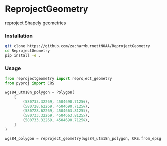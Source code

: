 # ReprojectGeometry

reproject Shapely geometries

### Installation

```bash
git clone https://github.com/zacharyburnettNOAA/ReprojectGeometry
cd ReprojectGeometry
pip install -e .
```

### Usage

```python
from reprojectgeometry import reproject_geometry
from pyproj import CRS

wgs84_utm18n_polygon = Polygon(
    [
        (580733.32269, 4504690.71256),
        (580728.62269, 4504690.71256),
        (580728.62269, 4504663.81255),
        (580733.32269, 4504663.81255),
        (580733.32269, 4504690.71256),
    ]
)

wgs84_polygon = reproject_geometry(wgs84_utm18n_polygon, CRS.from_epsg(32618), CRS.from_epsg(4326))
```
